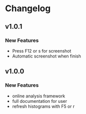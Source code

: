 # Changelog

## v1.0.1
### New Features
+ Press F12 or s for screenshot
+ Automatic screenshot when finish

## v1.0.0
### New Features
+ online analysis framework
+ full documentation for user
+ refresh histograms with F5 or r
